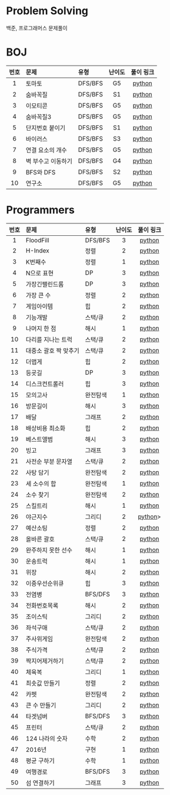# Problem Solving

백준, 프로그래머스 문제풀이 


# BOJ
  
| 번호 |  문제  | 유형   |         난이도          |        풀이 링크         |
|:---:	|:---	|:---	|:--:|:---:|
|1|토마토|DFS/BFS| G5 | <a href="토마토[7576].ipynb">python</a>||
|2|숨바꼭질|DFS/BFS|S1| <a href="숨바꼭질[1697].ipynb">python</a>|
|3|이모티콘|DFS/BFS|G5| <a href="이모티콘[14226].ipynb">python</a>|
|4|숨바꼭질3|DFS/BFS|G5| <a href="숨바꼭질3[13549].ipynb">python</a>|
|5|단지번호 붙이기|DFS/BFS|S1| <a href="단지번호 붙이기[2667].ipynb">python</a>|
|6|바이러스|DFS/BFS|S3| <a href="바이러스[2606].ipynb">python</a>|
|7|연결 요소의 개수|DFS/BFS|G5| <a href="연결 요소의 개수[11724].ipynb">python</a>|
|8|벽 부수고 이동하기|DFS/BFS|G4| <a href="벽 부수고 이동하기[2206].ipynb.ipynb">python</a>|
|9|BFS와 DFS|DFS/BFS|S2| <a href="BFS와 DFS[1260].ipynb">python</a>|
|10|연구소|DFS/BFS|G5| <a href="연구소[14502].ipynb">python</a>|


# Programmers
 
| 번호 |  문제  | 유형   |         난이도          |        풀이 링크         |
|:---:	|:---	|:---	|:--:|:---:|
|1|FloodFill|DFS/BFS| 3 | <a href="FloodFill.ipynb">python</a>||
|2|H-Index|정렬|2| <a href="H-Index.ipynb">python</a>|
|3|K번째수|정렬|1| <a href="K번째수.ipynb">python</a>|
|4|N으로 표현|DP|3| <a href="N으로 표현_.ipynb">python</a>|
|5|가장긴팰린드롬|DP|3| <a href="가장긴팰린드롬.ipynb">python</a>|
|6|가장 큰 수|정렬|2| <a href="가장큰수.ipynb">python</a>|
|7|게임아이템|힙|2| <a href="게임아이템_.ipynb">python</a>|
|8|기능개발|스택/큐|2| <a href="기능개발_.ipynb">python</a>|
|9|나머지 한 점|해시|1| <a href="나머지 한 점.ipynb">python</a>|
|10|다리를 지나는 트럭|스택/큐|2| <a href="다리를 지나는 트럭.ipynb">python</a>|
|11|대중소 괄호 짝 맞추기|스택/큐|2| <a href="대중소 괄호 짝 맞추기.ipynb">python</a>|
|12|더맵게|힙|2| <a href="더맵게.ipynb">python</a>|
|13|등굣길|DP|3| <a href="등굣길.ipynb">python</a>|
|14|디스크컨트롤러|힙|3| <a href="디스크컨트롤러.ipynb">python</a>|
|15|모의고사|완전탐색|1| <a href="모의고사.ipynb">python</a>|
|16|방문길이|해시|3| <a href="방문길이.ipynb">python</a>|
|17|배달|그래프|2| <a href="배달.ipynb">python</a>|
|18|배상비용 최소화|힙|2| <a href="배상비용최소화.ipynb">python</a>|
|19|베스트앨범|해시|3| <a href="베스트앨범.ipynb">python</a>|
|20|빙고|그래프|3| <a href="빙고.ipynb">python</a>|
|21|사전순 부분 문자열|스택/큐|2| <a href="사전순 부분 문자열.ipynb">python</a>|
|22|사탕 담기|완전탐색|2| <a href="사탕 담기.ipynb">python</a>|
|23|세 소수의 합|완전탐색|1| <a href="세 소수의 합.ipynb">python</a>|
|24|소수 찾기|완전탐색|2| <a href="소수 찾기.ipynb">python</a>|
|25|스킬트리|해시|1| <a href="">python</a>|
|26|야근지수|그리디|2| <a href="야근지수.ipynb">python</a>>|
|27|예산소팅|정렬|2| <a href="예산소팅.ipynb">python</a>|
|28|올바른 괄호|스택/큐|2| <a href="올바른 괄호.ipynb">python</a>|
|29|완주하지 못한 선수|해시|1| <a href="">python</a>|
|30|운송트럭|해시|1| <a href="">python</a>|
|31|위장|해시|2| <a href="위장_.ipynb">python</a>|
|32|이중우선순위큐|힙|3| <a href="이중우선순위큐.ipynb">python</a>|
|33|전염병|BFS/DFS|3| <a href="전염병.ipynb">python</a>|
|34|전화번호목록|해시|2| <a href="전화번호목록.ipynb">python</a>|
|35|조이스틱|그리디|2| <a href="조이스틱_.ipynb">python</a>|
|36|좌석구매|스택/큐|2|<a href="좌석구매.ipynb">python</a>|
|37|주사위게임|완전탐색|2| <a href="주사위게임.ipynb">python</a>|
|38|주식가격|스택/큐|2| <a href="주식가격.ipynb">python</a>|
|39|짝지어제거하기|스택/큐|2| <a href="짝지어제거하기.ipynb">python</a>|
|40|체육복|그리디|1|<a href="체육복.ipynb">python</a>|
|41|최솟값 만들기|정렬|2| <a href="최솟값 만들기.ipynb">python</a>|
|42|카펫|완전탐색|2| <a href="카펫.ipynb">python</a>|
|43|큰 수 만들기|그리디|2| <a href="큰 수 만들기.ipynb">python</a>|
|44|타겟넘버|BFS/DFS|3| <a href="타겟넘버.ipynb">python</a>|
|45|프린터|스택/큐|2| <a href="프린터.ipynb">python</a>|
|46|124 나라의 숫자|수학|2| <a href="">python</a>|
|47|2016년|구현|1| <a href="">python</a>|
|48|평균 구하기|수학|1|<a href="">python</a> |
|49|여행경로|BFS/DFS|3|<a href="여행경로.ipynb">python</a> |
|50|섬 연결하기|그래프|3|<a href="섬 연결하기.ipynb">python</a>|
